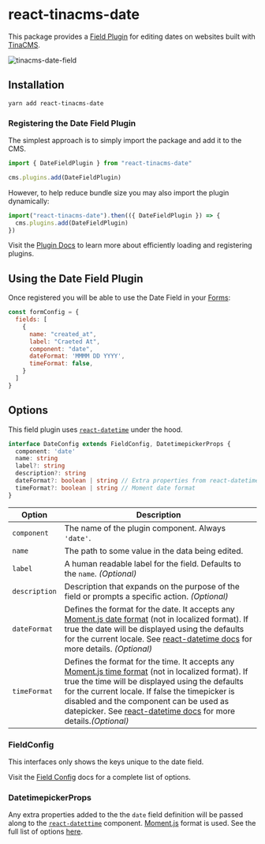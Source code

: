 # react-tinacms-date

This package provides a [Field Plugin](https://tinacms.org/docs/plugins/fields) for editing dates on websites built with [TinaCMS](https://tinacms.org).

![tinacms-date-field](https://tinacms.org/img/fields/date.jpg)

## Installation


```
yarn add react-tinacms-date
```

### Registering the Date Field Plugin

The simplest approach is to simply import the package and add it to the CMS.

```js
import { DateFieldPlugin } from "react-tinacms-date"

cms.plugins.add(DateFieldPlugin)
```

However, to help reduce bundle size you may also import the plugin dynamically:

```js
import("react-tinacms-date").then(({ DateFieldPlugin }) => {
  cms.plugins.add(DateFieldPlugin)
})
```

Visit the [Plugin Docs](https://tinacms.org/docs/plugins/#adding-plugins) to learn more about efficiently loading and registering plugins.


## Using the Date Field Plugin

Once registered you will be able to use the Date Field in your [Forms](https://tinacms.org/docs/forms):

```js
const formConfig = {
  fields: [
    {
      name: "created_at",
      label: "Craeted At",
      component: "date",
      dateFormat: 'MMMM DD YYYY',
      timeFormat: false,
    }
  ]
}
```


## Options

This field plugin uses [`react-datetime`](https://www.npmjs.com/package/react-datetime) under the hood.

```typescript
interface DateConfig extends FieldConfig, DatetimepickerProps {
  component: 'date'
  name: string
  label?: string
  description?: string
  dateFormat?: boolean | string // Extra properties from react-datetime
  timeFormat?: boolean | string // Moment date format
}
```

| Option        | Description                                                                                                                                                                                                                                                                                                                                                                                                               |
| ------------- | ------------------------------------------------------------------------------------------------------------------------------------------------------------------------------------------------------------------------------------------------------------------------------------------------------------------------------------------------------------------------------------------------------------------------- |
| `component`   | The name of the plugin component. Always `'date'`.                                                                                                                                                                                                                                                                                                                                                                        |
| `name`        | The path to some value in the data being edited.                                                                                                                                                                                                                                                                                                                                                                          |
| `label`       | A human readable label for the field. Defaults to the `name`. _(Optional)_                                                                                                                                                                                                                                                                                                                                                |
| `description` | Description that expands on the purpose of the field or prompts a specific action. _(Optional)_                                                                                                                                                                                                                                                                                                                           |
| `dateFormat`  | Defines the format for the date. It accepts any [Moment.js date format](https://momentjs.com/docs/#/displaying/format/) (not in localized format). If true the date will be displayed using the defaults for the current locale. See [react-datetime docs](https://github.com/YouCanBookMe/react-datetime) for more details. _(Optional)_                                                                                 |
| `timeFormat`  | Defines the format for the time. It accepts any [Moment.js time format](https://momentjs.com/docs/#/displaying/format/) (not in localized format). If true the time will be displayed using the defaults for the current locale. If false the timepicker is disabled and the component can be used as datepicker. See [react-datetime docs](https://github.com/YouCanBookMe/react-datetime) for more details._(Optional)_ |

 ### FieldConfig

 This interfaces only shows the keys unique to the date field.

 Visit the [Field Config](https://tinacms.org/docs/plugins/fields) docs for a complete list of options.

 ### DatetimepickerProps

 Any extra properties added to the the `date` field definition will be passed along to the [`react-datettime`](https://www.npmjs.com/package/react-datetime) component. [Moment.js](https://momentjs.com/docs/#/displaying/format/) format is used. See the full list of options [here](https://www.npmjs.com/package/react-datetime#api).

